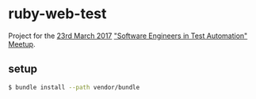 # ruby-web-test

Project for the [23rd March 2017][meetup_meeting] ["Software Engineers in Test Automation" Meetup][meetup_group].


## setup

```bash
$ bundle install --path vendor/bundle
```



[meetup_meeting]:	https://www.meetup.com/Software-Engineers-in-Test/events/238447522/	"Thursday, March 23, 2017"
[meetup_group]:	https://www.meetup.com/Software-Engineers-in-Test/	"Software Engineers in Test Automation"
